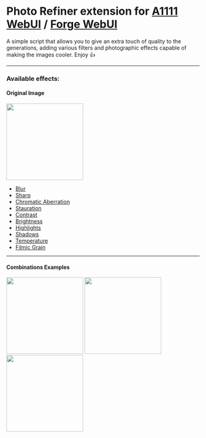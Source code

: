 # Photo Refiner extension for [A1111 WebUI](https://github.com/AUTOMATIC1111/stable-diffusion-webui) / [Forge WebUI](https://github.com/lllyasviel/stable-diffusion-webui-forge)
A simple script that allows you to give an extra touch of quality to the generations, adding various filters and photographic effects capable of making the images cooler. Enjoy 👍

---
### Available effects:

#### Original Image
<img src="https://i.imgur.com/a1R3zgX.png" width="200"/> 

- [Blur](https://i.imgur.com/9DqcNhr.png)
- [Sharp](https://i.imgur.com/HdvO6J0.png)
- [Chromatic Aberration](https://i.imgur.com/vszi1dg.png)
- [Stauration](https://i.imgur.com/8U7dktc.png)
- [Contrast](https://i.imgur.com/IYhVLdm.png)
- [Brightness](https://i.imgur.com/NqP0xyw.png)
- [Highlights](https://i.imgur.com/Ff249P6.png)
- [Shadows](https://i.imgur.com/HiGoTtV.png)
- [Temperature](https://i.imgur.com/T61MhiW.png)
- [Filmic Grain](https://i.imgur.com/YdTNrdU.png)
---

#### Combinations Examples

<img src="https://i.imgur.com/aafcTw0.png" width="200"/> <img src="https://i.imgur.com/1cds2s6.png" width="200"/> <img src="https://i.imgur.com/SzPlVUM.png" width="200"/> 


